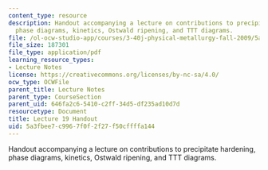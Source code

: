 ```yaml
---
content_type: resource
description: Handout accompanying a lecture on contributions to precipitate hardening,
  phase diagrams, kinetics, Ostwald ripening, and TTT diagrams.
file: /ol-ocw-studio-app/courses/3-40j-physical-metallurgy-fall-2009/5a3fbee7c9967f0f2f27f50cffffa144_MIT3_40JF09_fig19.pdf
file_size: 187301
file_type: application/pdf
learning_resource_types:
- Lecture Notes
license: https://creativecommons.org/licenses/by-nc-sa/4.0/
ocw_type: OCWFile
parent_title: Lecture Notes
parent_type: CourseSection
parent_uid: 646fa2c6-5410-c2ff-34d5-df235ad10d7d
resourcetype: Document
title: Lecture 19 Handout
uid: 5a3fbee7-c996-7f0f-2f27-f50cffffa144
---
```

Handout accompanying a lecture on contributions to precipitate hardening, phase diagrams, kinetics, Ostwald ripening, and TTT diagrams.